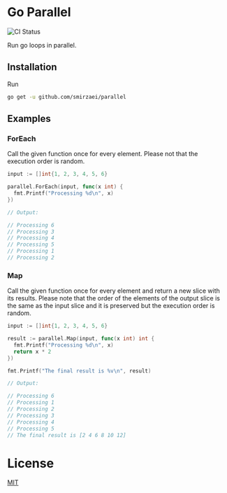 Go Parallel
===

![CI Status](https://github.com/smirzaei/parallel/actions/workflows/test.yml/badge.svg)

Run go loops in parallel.


Installation
---

Run

```BASH
go get -u github.com/smirzaei/parallel
```

Examples
---

### ForEach

Call the given function once for every element. Please not that the execution order is random.

```GO
input := []int{1, 2, 3, 4, 5, 6}

parallel.ForEach(input, func(x int) {
  fmt.Printf("Processing %d\n", x)
})

// Output:

// Processing 6
// Processing 3
// Processing 4
// Processing 5
// Processing 1
// Processing 2
```

### Map

Call the given function once for every element and return a new slice with its results. Please note that the order of the elements of the output slice is the same as the input slice and it is preserved but the execution order is random.

```GO
input := []int{1, 2, 3, 4, 5, 6}

result := parallel.Map(input, func(x int) int {
  fmt.Printf("Processing %d\n", x)
  return x * 2
})

fmt.Printf("The final result is %v\n", result)

// Output:

// Processing 6
// Processing 1
// Processing 2
// Processing 3
// Processing 4
// Processing 5
// The final result is [2 4 6 8 10 12]
```


License
===

[MIT](https://github.com/smirzaei/parallel/blob/master/LICENSE)
